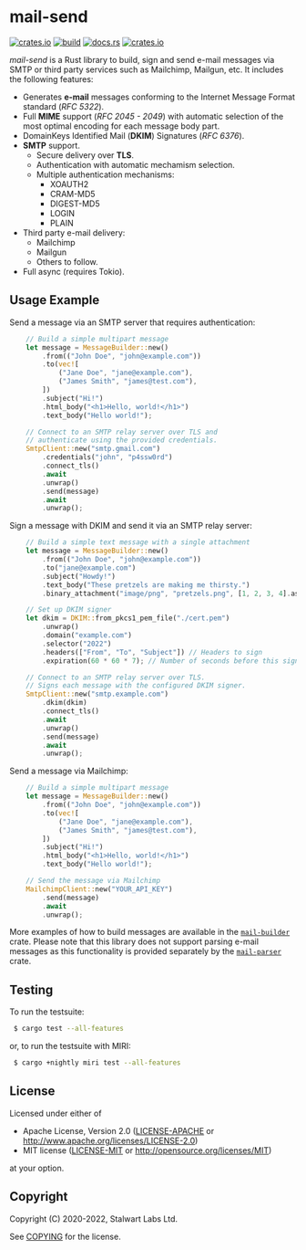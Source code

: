 # mail-send

[![crates.io](https://img.shields.io/crates/v/mail-send)](https://crates.io/crates/mail-send)
[![build](https://github.com/stalwartlabs/mail-send/actions/workflows/rust.yml/badge.svg)](https://github.com/stalwartlabs/mail-send/actions/workflows/rust.yml)
[![docs.rs](https://img.shields.io/docsrs/mail-send)](https://docs.rs/mail-send)
[![crates.io](https://img.shields.io/crates/l/mail-send)](http://www.apache.org/licenses/LICENSE-2.0)

_mail-send_ is a Rust library to build, sign and send e-mail messages via SMTP or third party services such as Mailchimp, Mailgun, etc. It includes the following features:

- Generates **e-mail** messages conforming to the Internet Message Format standard (_RFC 5322_).
- Full **MIME** support (_RFC 2045 - 2049_) with automatic selection of the most optimal encoding for each message body part.
- DomainKeys Identified Mail (**DKIM**) Signatures (_RFC 6376_).
- **SMTP** support.
  - Secure delivery over **TLS**.
  - Authentication with automatic mechamism selection.
  - Multiple authentication mechanisms:
    - XOAUTH2
    - CRAM-MD5
    - DIGEST-MD5
    - LOGIN
    - PLAIN
- Third party e-mail delivery:
  - Mailchimp
  - Mailgun
  - Others to follow.
- Full async (requires Tokio).

## Usage Example

Send a message via an SMTP server that requires authentication:

```rust
    // Build a simple multipart message
    let message = MessageBuilder::new()
        .from(("John Doe", "john@example.com"))
        .to(vec![
            ("Jane Doe", "jane@example.com"),
            ("James Smith", "james@test.com"),
        ])
        .subject("Hi!")
        .html_body("<h1>Hello, world!</h1>")
        .text_body("Hello world!");

    // Connect to an SMTP relay server over TLS and
    // authenticate using the provided credentials.
    SmtpClient::new("smtp.gmail.com")
        .credentials("john", "p4ssw0rd")
        .connect_tls()
        .await
        .unwrap()
        .send(message)
        .await
        .unwrap();
```

Sign a message with DKIM and send it via an SMTP relay server:

```rust
    // Build a simple text message with a single attachment
    let message = MessageBuilder::new()
        .from(("John Doe", "john@example.com"))
        .to("jane@example.com")
        .subject("Howdy!")
        .text_body("These pretzels are making me thirsty.")
        .binary_attachment("image/png", "pretzels.png", [1, 2, 3, 4].as_ref());

    // Set up DKIM signer
    let dkim = DKIM::from_pkcs1_pem_file("./cert.pem")
        .unwrap()
        .domain("example.com")
        .selector("2022")
        .headers(["From", "To", "Subject"]) // Headers to sign
        .expiration(60 * 60 * 7); // Number of seconds before this signature expires (optional)

    // Connect to an SMTP relay server over TLS.
    // Signs each message with the configured DKIM signer.
    SmtpClient::new("smtp.example.com")
        .dkim(dkim)
        .connect_tls()
        .await
        .unwrap()
        .send(message)
        .await
        .unwrap();
```

Send a message via Mailchimp:

```rust
    // Build a simple multipart message
    let message = MessageBuilder::new()
        .from(("John Doe", "john@example.com"))
        .to(vec![
            ("Jane Doe", "jane@example.com"),
            ("James Smith", "james@test.com"),
        ])
        .subject("Hi!")
        .html_body("<h1>Hello, world!</h1>")
        .text_body("Hello world!");

    // Send the message via Mailchimp
    MailchimpClient::new("YOUR_API_KEY")
        .send(message)
        .await
        .unwrap();
```

More examples of how to build messages are available in the [`mail-builder`](https://crates.io/crates/mail-buikder) crate.
Please note that this library does not support parsing e-mail messages as this functionality is provided separately by the [`mail-parser`](https://crates.io/crates/mail-parser) crate.

## Testing

To run the testsuite:

```bash
 $ cargo test --all-features
```

or, to run the testsuite with MIRI:

```bash
 $ cargo +nightly miri test --all-features
```

## License

Licensed under either of

 * Apache License, Version 2.0 ([LICENSE-APACHE](LICENSE-APACHE) or http://www.apache.org/licenses/LICENSE-2.0)
 * MIT license ([LICENSE-MIT](LICENSE-MIT) or http://opensource.org/licenses/MIT)

at your option.

## Copyright

Copyright (C) 2020-2022, Stalwart Labs Ltd.

See [COPYING] for the license.

[COPYING]: https://github.com/stalwartlabs/mail-send/blob/main/COPYING
